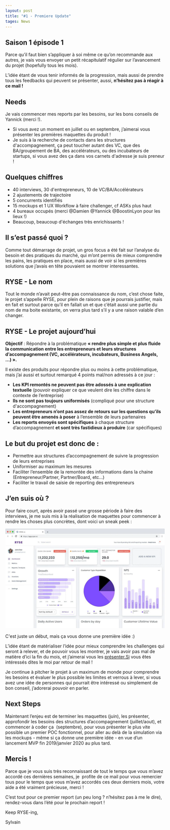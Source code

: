 ```yaml
---
layout: post
title: "#1 - Premiere Update"
tages: News
---
```

## **Saison 1 épisode 1**

Parce qu’il faut bien s’appliquer à soi même ce qu’on recommande aux autres, je vais vous envoyer un petit récapitulatif régulier sur l’avancement du projet (hopefully tous les mois).

L’idée étant de vous tenir informés de la progression, mais aussi de prendre tous les feedbacks qui peuvent se présenter, aussi, **n’hésitez pas à réagir à ce mail !**

## **Needs**

Je vais commencer mes reports par les besoins, sur les bons conseils de Yannick (merci !).

* Si vous avez un moment en juillet ou en septembre, j’aimerai vous présenter les premières maquettes du produit !
* Je suis à la recherche de contacts dans les structures d'accompagnement, ça peut toucher autant des VC, que des BA/groupement de BA, des accélérateurs, ou des incubateurs de startups, si vous avez des ça dans vos carnets d'adresse je suis preneur !

## Quelques chiffres

* 40 interviews, 30 d'entrepreneurs, 10 de VC/BA/Accélérateurs
* 2 ajustements de trajectoire
* 5 concurrents identifiés
* 15 mockups et 1 UX Workflow à faire challenger, cf ASKs plus haut
* 4 bureaux occupés (merci @Damien @Yannick @BoostinLyon pour les lieux !)
* Beaucoup, beaucoup d'échanges très enrichissants !

## **Il s’est passé quoi ?**

Comme tout démarrage de projet, un gros focus a été fait sur l’analyse du besoin et des pratiques du marché, qui m’ont permis de mieux comprendre les pains, les pratiques en place, mais aussi de voir si les premières solutions que j’avais en tête pouvaient se montrer interessantes.

## **RYSE - Le nom**

Tout le monde n’avait peut-être pas connaissance du nom, c’est chose faite, le projet s’appelle RYSE, pour plein de raisons que je pourrais justifier, mais en fait et surtout parce qu’il en fallait un et que c’était aussi une partie du nom de ma boite existante, on verra plus tard s’il y a une raison valable d’en changer.

## **RYSE - Le projet aujourd’hui**

**Objectif** : Répondre à la problématique **« rendre plus simple et plus fluide la communication entre les entrepreneurs et leurs structures d’accompagnement (VC, accélérateurs, incubateurs, Business Angels, …) ».**

Il existe des produits pour répondre plus ou moins à cette problématique, mais j’ai aussi et surtout remarqué 4 points mal/non adressés à ce jour :

* **Les KPI remontés ne peuvent pas être adossés à une explication textuelle** (pouvoir expliquer ce que veulent dire les chiffre dans le contexte de l’entreprise)
* **Ils ne sont pas toujours uniformisés** (compliqué pour une structure d'accompagnement)
* **Les entrepreneurs n’ont pas assez de retours sur les questions qu’ils peuvent être amenés à poser** à l’ensemble de leurs partenaires
* **Les reports envoyés sont spécifiques** à chaque structure d’accompagnement **et sont très fastidieux à produire** (car spécifiques)

## Le but du projet est donc de :

* Permettre aux structures d’accompagnement de suivre la progression de leurs entreprises
* Uniformiser au maximum les mesures
* Faciliter l’ensemble de la remontée des informations dans la chaine (Entrepreneur/Partner, Partner/Board, etc…)
* Faciliter le travail de saisie de reporting des entrepreneurs

## **J’en suis où ?**

Pour faire court, après avoir passé une grosse période à faire des interviews, je me suis mis à la réalisation de maquettes pour commencer à rendre les choses plus concrètes, dont voici un sneak peek :

![First Screenshot](/img/uploads/frame-2-.webp)

C'est juste un début, mais ça vous donne une première idée :)

L’idée étant de matérialiser l’idée pour mieux comprendre les challenges qui seront à relever, et de pouvoir vous les montrer, je vais avoir pas mal de matière d’ici la fin du mois, et j’aimerai vous les [présenter.Si](http://xn--prsenter-c1a.Si) vous êtes intéressés dites le moi par retour de mail !

Je continue à pitcher le projet à un maximum de monde pour comprendre les besoins et évaluer le plus possible les limites et verrous à lever, si vous avez une idée de personnes qui pourrait être intéressé ou simplement de bon conseil, j’adorerai pouvoir en parler.

## **Next Steps**

Maintenant l’enjeu est de terminer les maquettes (juin), les présenter, approfondir les besoins des structures d’accompagnement (juillet/aout), et commencer à coder ça  (septembre), pour vous présenter le plus vite possible un premier POC fonctionnel, pour aller au delà de la simulation via les mockups - même si ça donne une première idée - en vue d’un lancement MVP fin 2019/janvier 2020 au plus tard.

## **Mercis !**

Parce que je vous suis très reconnaissant de tout le temps que vous m’avez accordé ces dernières semaines, je  profite de ce mail pour vous remercier tous pour le temps que vous m’avez accordés ces deux derniers mois, votre aide a été vraiment précieuse, merci !

C’est tout pour ce premier report (un peu long ? n’hésitez pas à me le dire), rendez-vous dans l’été pour le prochain report !

Keep RYSE-ing,

Sylvain